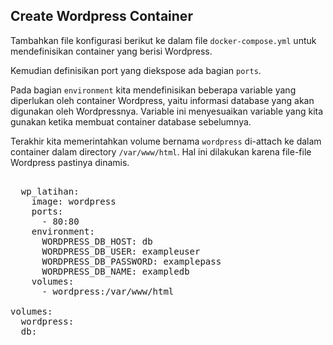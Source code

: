 ## Create Wordpress Container
Tambahkan file konfigurasi berikut ke dalam file `docker-compose.yml` untuk mendefinisikan container yang berisi Wordpress.

Kemudian definisikan port yang diekspose ada bagian `ports`.

Pada bagian `environment` kita mendefinisikan beberapa variable yang diperlukan oleh container Wordpress, yaitu informasi database yang akan digunakan oleh Wordpressnya. Variable ini menyesuaikan variable yang kita gunakan ketika membuat container database sebelumnya.

Terakhir kita memerintahkan volume bernama `wordpress` di-attach ke dalam container dalam directory `/var/www/html`. Hal ini dilakukan karena file-file Wordpress pastinya dinamis.

<pre class="file" data-filename="docker-compose.yml">

  wp_latihan:
    image: wordpress
    ports:
      - 80:80
    environment:
      WORDPRESS_DB_HOST: db
      WORDPRESS_DB_USER: exampleuser
      WORDPRESS_DB_PASSWORD: examplepass
      WORDPRESS_DB_NAME: exampledb
    volumes:
      - wordpress:/var/www/html

volumes:
  wordpress:
  db:
</pre>